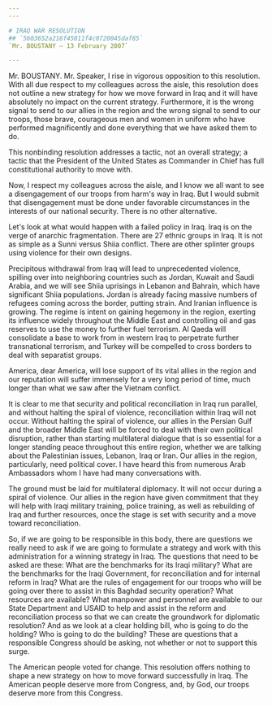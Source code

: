 ```yaml
---
---

# IRAQ WAR RESOLUTION
## `5603652a216f45011f4c0720045daf85`
`Mr. BOUSTANY — 13 February 2007`

---
```



Mr. BOUSTANY. Mr. Speaker, I rise in vigorous opposition to this 
resolution. With all due respect to my colleagues across the aisle, 
this resolution does not outline a new strategy for how we move forward 
in Iraq and it will have absolutely no impact on the current strategy. 
Furthermore, it is the wrong signal to send to our allies in the region 
and the wrong signal to send to our troops, those brave, courageous men 
and women in uniform who have performed magnificently and done 
everything that we have asked them to do.

This nonbinding resolution addresses a tactic, not an overall 
strategy; a tactic that the President of the United States as Commander 
in Chief has full constitutional authority to move with.

Now, I respect my colleagues across the aisle, and I know we all want 
to see a disengagement of our troops from harm's way in Iraq. But I 
would submit that disengagement must be done under favorable 
circumstances in the interests of our national security. There is no 
other alternative.

Let's look at what would happen with a failed policy in Iraq. Iraq is 
on the verge of anarchic fragmentation. There are 27 ethnic groups in 
Iraq. It is not as simple as a Sunni versus Shiia conflict. There are 
other splinter groups using violence for their own designs.

Precipitous withdrawal from Iraq will lead to unprecedented violence, 
spilling over into neighboring countries such as Jordan, Kuwait and 
Saudi Arabia, and we will see Shiia uprisings in Lebanon and Bahrain, 
which have significant Shiia populations. Jordan is already facing 
massive numbers of refugees coming across the border, putting strain. 
And Iranian influence is growing. The regime is intent on gaining 
hegemony in the region, exerting its influence widely throughout the 
Middle East and controlling oil and gas reserves to use the money to 
further fuel terrorism. Al Qaeda will consolidate a base to work from 
in western Iraq to perpetrate further transnational terrorism, and 
Turkey will be compelled to cross borders to deal with separatist 
groups.

America, dear America, will lose support of its vital allies in the 
region and our reputation will suffer immensely for a very long period 
of time, much longer than what we saw after the Vietnam conflict.

It is clear to me that security and political reconciliation in Iraq 
run parallel, and without halting the spiral of violence, 
reconciliation within Iraq will not occur. Without halting the spiral 
of violence, our allies in the Persian Gulf and the broader Middle East 
will be forced to deal with their own political disruption, rather than 
starting multilateral dialogue that is so essential for a longer 
standing peace throughout this entire region, whether we are talking 
about the Palestinian issues, Lebanon, Iraq or Iran. Our allies in the 
region, particularly, need political cover. I have heard this from 
numerous Arab Ambassadors whom I have had many conversations with.

The ground must be laid for multilateral diplomacy. It will not occur 
during a spiral of violence. Our allies in the region have given 
commitment that they will help with Iraqi military training, police 
training, as well as rebuilding of Iraq and further resources, once the 
stage is set with security and a move toward reconciliation.

So, if we are going to be responsible in this body, there are 
questions we really need to ask if we are going to formulate a strategy 
and work with this administration for a winning strategy in Iraq. The 
questions that need to be asked are these: What are the benchmarks for 
its Iraqi military? What are the benchmarks for the Iraqi Government, 
for reconciliation and for internal reform in Iraq? What are the rules 
of engagement for our troops who will be going over there to assist in 
this Baghdad security operation? What resources are available? What 
manpower and personnel are available to our State Department and USAID 
to help and assist in the reform and reconciliation process so that we 
can create the groundwork for diplomatic resolution? And as we look at 
a clear holding bill, who is going to do the holding? Who is going to 
do the building? These are questions that a responsible Congress should 
be asking, not whether or not to support this surge.

The American people voted for change. This resolution offers nothing 
to shape a new strategy on how to move forward successfully in Iraq. 
The American people deserve more from Congress, and, by God, our troops 
deserve more from this Congress.